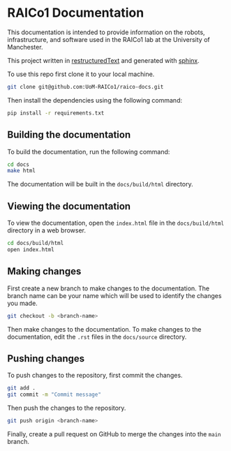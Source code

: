 # RAICo1 Documentation

This documentation is intended to provide information on the robots, infrastructure, and software used in the RAICo1 lab at the University of Manchester.

This project written in [restructuredText](https://docutils.sourceforge.io/rst.html) and generated with [sphinx](https://www.sphinx-doc.org/en/master/index.html).

To use this repo first clone it to your local machine.

```bash
git clone git@github.com:UoM-RAICo1/raico-docs.git
```

Then install the dependencies using the following command:

```bash
pip install -r requirements.txt
```


## Building the documentation

To build the documentation, run the following command:

```bash
cd docs
make html
```

The documentation will be built in the `docs/build/html` directory.

## Viewing the documentation

To view the documentation, open the `index.html` file in the `docs/build/html` directory in a web browser.

```bash
cd docs/build/html
open index.html
```

## Making changes

First create a new branch to make changes to the documentation. The branch name can be your name which will be used to identify the changes you made.

```bash
git checkout -b <branch-name>
```

Then make changes to the documentation.
To make changes to the documentation, edit the `.rst` files in the `docs/source` directory. 

## Pushing changes

To push changes to the repository, first commit the changes.

```bash
git add .
git commit -m "Commit message"
```

Then push the changes to the repository.

```bash
git push origin <branch-name>
```

Finally, create a pull request on GitHub to merge the changes into the `main` branch.



